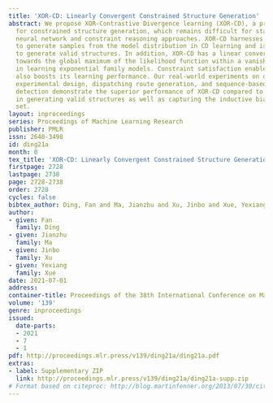 ```yaml
---
title: 'XOR-CD: Linearly Convergent Constrained Structure Generation'
abstract: We propose XOR-Contrastive Divergence learning (XOR-CD), a provable approach
  for constrained structure generation, which remains difficult for state-of-the-art
  neural network and constraint reasoning approaches. XOR-CD harnesses XOR-Sampling
  to generate samples from the model distribution in CD learning and is guaranteed
  to generate valid structures. In addition, XOR-CD has a linear convergence rate
  towards the global maximum of the likelihood function within a vanishing constant
  in learning exponential family models. Constraint satisfaction enabled by XOR-CD
  also boosts its learning performance. Our real-world experiments on data-driven
  experimental design, dispatching route generation, and sequence-based protein homology
  detection demonstrate the superior performance of XOR-CD compared to baseline approaches
  in generating valid structures as well as capturing the inductive bias in the training
  set.
layout: inproceedings
series: Proceedings of Machine Learning Research
publisher: PMLR
issn: 2640-3498
id: ding21a
month: 0
tex_title: 'XOR-CD: Linearly Convergent Constrained Structure Generation'
firstpage: 2728
lastpage: 2738
page: 2728-2738
order: 2728
cycles: false
bibtex_author: Ding, Fan and Ma, Jianzhu and Xu, Jinbo and Xue, Yexiang
author:
- given: Fan
  family: Ding
- given: Jianzhu
  family: Ma
- given: Jinbo
  family: Xu
- given: Yexiang
  family: Xue
date: 2021-07-01
address:
container-title: Proceedings of the 38th International Conference on Machine Learning
volume: '139'
genre: inproceedings
issued:
  date-parts:
  - 2021
  - 7
  - 1
pdf: http://proceedings.mlr.press/v139/ding21a/ding21a.pdf
extras:
- label: Supplementary ZIP
  link: http://proceedings.mlr.press/v139/ding21a/ding21a-supp.zip
# Format based on citeproc: http://blog.martinfenner.org/2013/07/30/citeproc-yaml-for-bibliographies/
---
```

